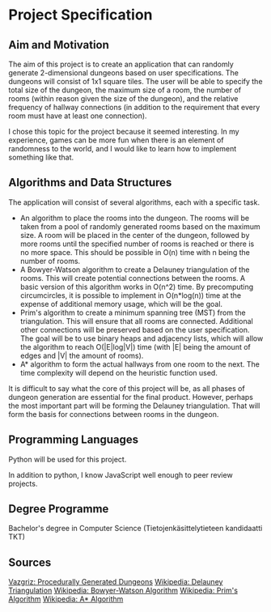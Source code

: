 # Project Specification

## Aim and Motivation

The aim of this project is to create an application that can randomly generate 2-dimensional dungeons based on user specifications. The dungeons will consist of 1x1  square tiles. The user will be able to specify the total size of the dungeon, the maximum size of a room, the number of rooms (within reason given the size of the dungeon), and the relative frequency of hallway connections (in addition to the requirement that every room must have at least one connection).

I chose this topic for the project because it seemed interesting. In my experience, games can be more fun when there is an element of randomness to the world, and I would like to learn how to implement something like that.

## Algorithms and Data Structures

The application will consist of several algorithms, each with a specific task.

- An algorithm to place the rooms into the dungeon. The rooms will be taken from a pool of randomly generated rooms based on the maximum size. A room will be placed in the center of the dungeon, followed by more rooms until the specified number of rooms is reached or there is no more space. This should be possible in O(n) time with n being the number of rooms.
- A Bowyer-Watson algorithm to create a Delauney triangulation of the rooms. This will create potential connections between the rooms. A basic version of this algorithm works in O(n^2) time. By precomputing circumcircles, it is possible to implement in O(n*log(n)) time at the expense of additional memory usage, which will be the goal.
- Prim's algorithm to create a minimum spanning tree (MST) from the triangulation. This will ensure that all rooms are connected. Additional other connections will be preserved based on the user specification. The goal will be to use binary heaps and adjacency lists, which will allow the algorithm to reach O(|E|log|V|) time (with |E| being the amount of edges and |V| the amount of rooms).
- A* algorithm to form the actual hallways from one room to the next. The time complexity will depend on the heuristic function used.

It is difficult to say what the core of this project will be, as all phases of dungeon generation are essential for the final product. However, perhaps the most important part will be forming the Delauney triangulation. That will form the basis for connections between rooms in the dungeon.

## Programming Languages

Python will be used for this project.

In addition to python, I know JavaScript well enough to peer review projects.

## Degree Programme

Bachelor's degree in Computer Science (Tietojenkäsittelytieteen kandidaatti TKT)

## Sources

[Vazgriz: Procedurally Generated Dungeons](https://vazgriz.com/119/procedurally-generated-dungeons/)
[Wikipedia: Delauney Triangulation](https://en.wikipedia.org/wiki/Delaunay_triangulation)
[Wikipedia: Bowyer-Watson Algorithm](https://en.wikipedia.org/wiki/Bowyer%E2%80%93Watson_algorithm)
[Wikipedia: Prim's Algorithm](https://en.wikipedia.org/wiki/Prim%27s_algorithm)
[Wikipedia: A* Algorithm](https://en.wikipedia.org/wiki/A*_search_algorithm)